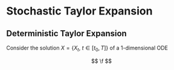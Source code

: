 # Stochastic Taylor Expansion

## Deterministic Taylor Expansion

Consider the solution $X = \{ X_t,\ t \in [t_0, T] \}$ of a 1-dimensional ODE

$$
\f
$$
<!--stackedit_data:
eyJoaXN0b3J5IjpbLTIxNDE2NDk0NjgsLTM3NDMzMzY4XX0=
-->